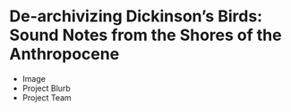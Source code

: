 # De-archivizing Dickinson’s Birds:  Sound Notes from the Shores of the Anthropocene

+ Image
+ Project Blurb
+ Project Team



